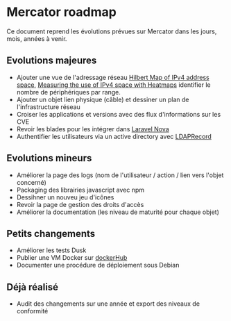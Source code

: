 # Mercator roadmap

Ce document reprend les évolutions prévues sur Mercator dans les jours, mois, années à venir.

## Evolutions majeures

- Ajouter une vue de l'adressage réseau [Hilbert Map of IPv4 address space](https://bl.ocks.org/vasturiano/8aceecba58f115c81853879a691fd94f), [Measuring the use of IPv4 space with Heatmaps](https://www.caida.org/archive/arin-heatmaps/) identifier le nombre de périphériques par range.
- Ajouter un objet lien physique (câble) et dessiner un plan de l'infrastructure réseau
- Croiser les applications et versions avec des flux d'informations sur les CVE
- Revoir les blades pour les intégrer dans [Laravel Nova](https://nova.laravel.com)
- Authentifier les utilisateurs via un active directory avec [LDAPRecord](https://ldaprecord.com/)

## Evolutions mineurs

- Améliorer la page des logs (nom de l'utilisateur / action / lien vers l'objet concerné)
- Packaging des librairies javascript avec npm
- Dessihner un nouveu jeu d'icônes
- Revoir la page de gestion des droits d'accès
- Améliorer la documentation (les niveau de maturité pour chaque objet)

## Petits changements

- Améliorer les tests Dusk
- Publier une VM Docker sur [dockerHub](https://hub.docker.com/) 
- Documenter une procédure de déploiement sous Debian

## Déjà réalisé 

- Audit des changements sur une année et export des niveaux de conformité


